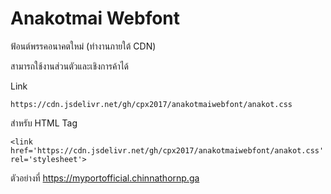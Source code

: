 # Anakotmai Webfont
ฟ้อนต์พรรคอนาคตใหม่ (ทำงานภายใต้  CDN)

สามารถใช้งานส่วนตัวและเชิงการค้าได้

Link 
```
https://cdn.jsdelivr.net/gh/cpx2017/anakotmaiwebfont/anakot.css
```

สำหรับ HTML Tag 
```
<link href='https://cdn.jsdelivr.net/gh/cpx2017/anakotmaiwebfont/anakot.css' rel='stylesheet'>
```

ตัวอย่างที่ https://myportofficial.chinnathornp.ga

